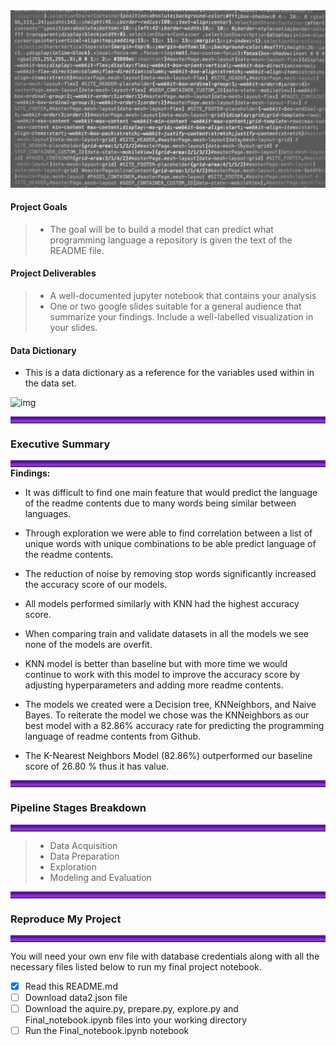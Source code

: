 <img src="https://github.com/LinhQuach13/readme_files/blob/master/NLP%20Project%20Predicting%20READMEs.gif">

#### Project Goals
> - The goal will be to build a model that can predict what programming language a repository is given the text of the README file.


#### Project Deliverables
> - A well-documented jupyter notebook that contains your analysis
> - One or two google slides suitable for a general audience that summarize your findings. Include a well-labelled visualization in your slides.


#### Data Dictionary
    
- This is a data dictionary as a reference for the variables used within in the data set. 



![img](https://user-images.githubusercontent.com/80718476/127921008-719bd63c-4afd-4ded-a3fc-79fae5b1f735.png)





<hr style="border-top: 10px groove blueviolet; margin-top: 1px; margin-bottom: 1px"></hr>

### Executive Summary
<hr style="border-top: 10px groove blueviolet; margin-top: 1px; margin-bottom: 1px"></hr>
<b>Findings:</b>

- It was difficult to find one main feature that would predict the language of the readme contents due to many words being similar between languages.

- Through exploration we were able to find correlation between a list of unique words with unique combinations to be able predict language of the readme contents.

- The reduction of noise by removing stop words significantly increased the accuracy score of our models.

- All models performed similarly with KNN had the highest accuracy score.

- When comparing train and validate datasets in all the models we see none of the models are overfit.

- KNN model is better than baseline but with more time we would continue to work with this model to improve the accuracy score by adjusting hyperparameters and adding more readme contents.

- The models we created were a Decision tree, KNNeighbors, and Naive Bayes. To reiterate the model we chose was the KNNeighbors as our best model with a 82.86% accuracy rate for predicting the programming language of readme contents from Github.

- The K-Nearest Neighbors Model (82.86%) outperformed our baseline score of 26.80 % thus it has value.

 
  
<hr style="border-top: 10px groove blueviolet; margin-top: 1px; margin-bottom: 1px"></hr>

### Pipeline Stages Breakdown

<hr style="border-top: 10px groove blueviolet; margin-top: 1px; margin-bottom: 1px"></hr>

> - Data Acquisition
> - Data Preparation
> - Exploration 
> - Modeling and Evaluation


<hr style="border-top: 10px groove blueviolet; margin-top: 1px; margin-bottom: 1px"></hr>

### Reproduce My Project

<hr style="border-top: 10px groove blueviolet; margin-top: 1px; margin-bottom: 1px"></hr>

You will need your own env file with database credentials along with all the necessary files listed below to run my final project notebook. 
- [x] Read this README.md
- [ ] Download data2.json file
- [ ] Download the aquire.py, prepare.py, explore.py and Final_notebook.ipynb files into your working directory
- [ ] Run the Final_notebook.ipynb notebook
